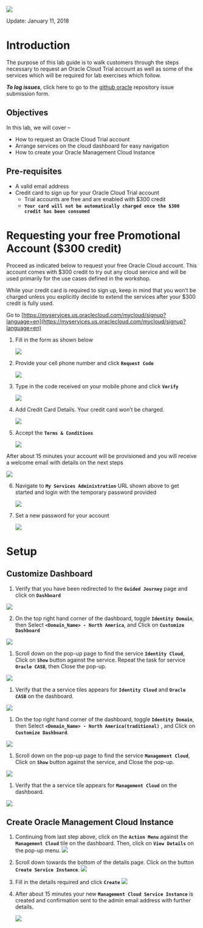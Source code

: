 ![](images/pre-req/header.png) 

Update: January 11, 2018

# Introduction

The purpose of this lab guide is to walk customers through the steps necessary to request an Oracle Cloud Trial account as well as some of the services which will be required for lab exercises which follow.

***To log issues***, click here to go to the [github oracle](https://github.com/csdoracle/Cloud-Security-Day/issues/new) repository issue submission form.

## Objectives

In this lab, we will cover –

- How to request an Oracle Cloud Trial account
- Arrange services on the cloud dashboard for easy navigation
- How to create your Oracle Management Cloud Instance


## Pre-requisites

- A valid email address
- Credit card to sign up for your Oracle Cloud Trial account
   -  Trial accounts are free and are enabled with $300 credit
   -  **`Your card will not be automatically charged once the $300 credit has been consumed`**

# Requesting your free  Promotional Account ($300 credit)

Proceed as indicated below to request your free Oracle Cloud account. This account comes with $300 credit to try out any cloud service and will be used primarily for the use cases defined in the workshop. 

While your credit card is required to sign up, keep in mind that you won’t be charged unless you explicitly decide to extend the services after your $300 credit is fully used. 

Go to [https://myservices.us.oraclecloud.com/mycloud/signup?language=en](https://myservices.us.oraclecloud.com/mycloud/signup?language=en)

1.  Fill in the form as shown below

	![](images/pre-req/pre-001a.png)

2.  Provide your cell phone number and click **`Request Code`**

	![](images/pre-req/pre-002.png)

1.  Type in the code received on your mobile phone and click **`Verify`**

	![](images/pre-req/pre-003a.png)

1.  Add Credit Card Details. Your credit card won’t be charged.

	![](images/pre-req/pre-004.png)

1.  Accept the **`Terms & Conditions`**

	![](images/pre-req/pre-005.png)

After about 15 minutes your account will be provisioned and you will receive a welcome email with details on the next steps

![](images/pre-req/pre-006a.png)

6.  Navigate to **`My Services Administration`** URL shown above to get started and login with the temporary password provided

	![](images/pre-req/pre-007.png)

1.  Set a new password for your account

	![](images/pre-req/pre-008.png)
	
# Setup
## Customize Dashboard

1.  Verify that you have been redirected to the **`Guided Journey`** page and click on **`Dashboard`**

![](images/pre-req/pre-008-1a.png)

2. On the top right hand corner of the dashboard, toggle **`Identity Domain`**, then Select **`<Domain_Name> - North America`**, and Click on **`Customize Dashboard`**

![](images/pre-req/pre-008-4a.png)

1.  Scroll down on the pop-up page to find the service **`Identity Cloud`**, Click on  **`Show`** button against the service. Repeat the task for service **`Oracle CASB`**, then Close the pop-up.

![](images/pre-req/pre-008-5a.png)

1.  Verify that the a service tiles appears for **`Identity Cloud`** and **`Oracle CASB`** on the dashboard.

![](images/pre-req/pre-008-6a.png)

1.  On the top right hand corner of the dashboard, toggle **`Identity Domain`**, then Select **`<Domain_Name> - North America(traditional)`** , and Click on **`Customize Dashboard`**.

![](images/pre-req/pre-008-8a.png)

1.  Scroll down on the pop-up page to find the service **`Management Cloud`**, Click on  **`Show`** button against the service, and Close the pop-up.

![](images/pre-req/pre-008-10a.png)

1.  Verify that the a service tile appears for **`Management Cloud`** on the dashboard.

![](images/pre-req/pre-008-11a.png)

## Create Oracle Management Cloud Instance

1.  Continuing from last step above, click on the **`Action Menu`** against the **`Management Cloud`** tile on the dashboard. Then, click on **`View Details`** on the pop-up menu.
![](images/pre-req/pre-008-12.png)
1.  Scroll down towards the bottom of the details page. Click on the button **`Create Service Instance`**.
![](images/pre-req/pre-008-13.png)
1.  Fill in the details required and click **`Create`**
![](images/pre-req/pre-011a.png)
1.  After about 15 minutes your new **`Management Cloud Service Instance`** is created and confirmation sent to the admin email address with further details.

	![](images/pre-req/pre-012a.png)
